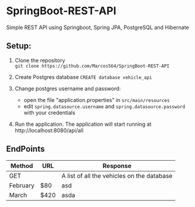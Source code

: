 # SpringBoot-REST-API
Simple REST API using Springboot, Spring JPA, PostgreSQL and Hibernate

## Setup:
1. Clone the repository <br>
   `git clone https://github.com/Marcos564/SpringBoot-REST-API`

2. Create Postgres database
   `CREATE database vehicle_api`

3. Change postgres username and password:
   - open the file "application.properties" in `src/main/resources` <br>
   - edit `spring.datasource.username` and `spring.datasource.password` with your credentials

4. Run the application.
   The application will start running at http://localhost:8080/api/all 

## EndPoints

| Method    | URL |  Response|
| -------- | ------- |-------|
| GET      |     | A list of all the vehicles on the database |
| February | $80     | asd |
| March    | $420    | asda |
